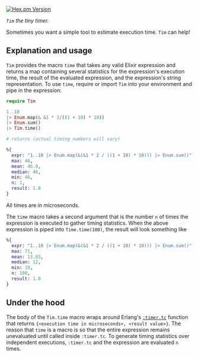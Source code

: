 [![Hex.pm Version](https://img.shields.io/hexpm/v/timex.svg?style=flat)](https://hex.pm/packages/tim)

_`Tim` the tiny timer._

Sometimes you want a simple tool to estimate execution time. `Tim` can help!

## Explanation and usage

`Tim` provides the macro `time` that takes any valid Elixir expression and returns a map
containing several statistics for the expression's execution time, the result of the 
evaluated expression, and the expression's string representation. To use 
`time`, require or import `Tim` into your environment and pipe in the expression:

```elixir
require Tim

1..10 
|> Enum.map(& &1 * 2/((1 + 10) * 10)) 
|> Enum.sum() 
|> Tim.time()

# returns (actual timing numbers will vary)

%{
  expr: "1..10 |> Enum.map(&(&1 * 2 / ((1 + 10) * 10))) |> Enum.sum()",
  max: 46,
  mean: 46.0,
  median: 46,
  min: 46,
  n: 1,
  result: 1.0
}
```
All times are in microseconds.

The `time` macro takes a second argument that is the number `n` of times the expression
is executed to gather timing statistics. When the above expression is piped into
`Time.time(100)`, the result will look something like

```elixir
%{
  expr: "1..10 |> Enum.map(&(&1 * 2 / ((1 + 10) * 10))) |> Enum.sum()",
  max: 71,
  mean: 13.83,
  median: 12,
  min: 10,
  n: 100,
  result: 1.0
}
```

## Under the hood

The body of the `Tim.time` macro wraps around Erlang's [`:timer.tc`](https://www.erlang.org/doc/man/timer.html#tc-1) 
function that returns `{<execution time in microseconds>, <result value>}`. The reason that `time` is a macro is so
that the entire expression remains unevaluated until called inside `:timer.tc`. To generate timing
statistics over independent executions, `:timer.tc` and the expression are evaluated `n` times.

